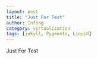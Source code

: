 ```yaml
---
layout: post
title: "Just For Test"
author: Infong
category: virtualization
tags: [jekyll, Pygments, Liquid]
---
```


Just For Test
